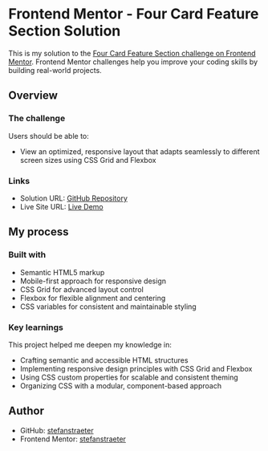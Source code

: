 # Frontend Mentor - Four Card Feature Section Solution

This is my solution to the [Four Card Feature Section challenge on Frontend Mentor](https://www.frontendmentor.io/challenges/four-card-feature-section-weK1eFYK). Frontend Mentor challenges help you improve your coding skills by building real-world projects.

## Overview

### The challenge

Users should be able to:

- View an optimized, responsive layout that adapts seamlessly to different screen sizes using CSS Grid and Flexbox

### Links

- Solution URL: [GitHub Repository](https://github.com/stefanstraeter/Four_card_feature_section.git)
- Live Site URL: [Live Demo](https://stefanstraeter.github.io/Four_card_feature_section/)

## My process

### Built with

- Semantic HTML5 markup
- Mobile-first approach for responsive design
- CSS Grid for advanced layout control
- Flexbox for flexible alignment and centering
- CSS variables for consistent and maintainable styling

### Key learnings

This project helped me deepen my knowledge in:

- Crafting semantic and accessible HTML structures
- Implementing responsive design principles with CSS Grid and Flexbox
- Using CSS custom properties for scalable and consistent theming
- Organizing CSS with a modular, component-based approach

## Author

- GitHub: [stefanstraeter](https://github.com/stefanstraeter)
- Frontend Mentor: [stefanstraeter](https://www.frontendmentor.io/profile/stefanstraeter)
